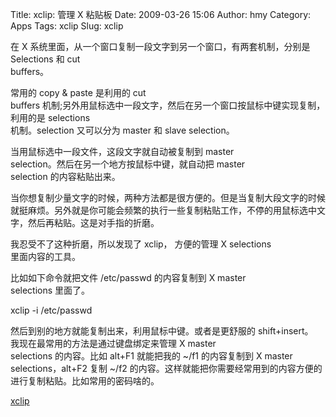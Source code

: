 Title: xclip: 管理 X 粘贴板
Date: 2009-03-26 15:06
Author: hmy
Category: Apps
Tags: xclip
Slug: xclip

在 X 系统里面，从一个窗口复制一段文字到另一个窗口，有两套机制，分别是
Selections 和 cut  
buffers。

常用的 copy & paste 是利用的 cut  
buffers
机制;另外用鼠标选中一段文字，然后在另一个窗口按鼠标中键实现复制，利用的是
selections  
机制。selection 又可以分为 master 和 slave selection。

当用鼠标选中一段文件，这段文字就自动被复制到 master  
selection。然后在另一个地方按鼠标中键，就自动把 master  
selection 的内容粘贴出来。

当你想复制少量文字的时候，两种方法都是很方便的。但是当复制大段文字的时候就挺麻烦。另外就是你可能会频繁的执行一些复制粘贴工作，不停的用鼠标选中文字，然后再粘贴。这是对手指的折磨。

我忍受不了这种折磨，所以发现了 xclip， 方便的管理 X selections  
里面内容的工具。

比如如下命令就把文件 /etc/passwd 的内容复制到 X master  
selections 里面了。

xclip -i /etc/passwd

然后到别的地方就能复制出来，利用鼠标中键。或者是更舒服的 shift+insert。  
我现在最常用的方法是通过键盘绑定来管理 X master  
selections 的内容。比如 alt+F1 就能把我的 ~/f1 的内容复制到 X master  
selections，alt+F2 复制 ~/f2
的内容。这样就能把你需要经常用到的内容方便的进行复制粘贴。比如常用的密码啥的。

[xclip](http://sourceforge.net/projects/xclip)
